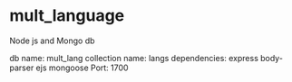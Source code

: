# mult_language
 Node js and Mongo db

db name: mult_lang
collection name: langs
dependencies: express body-parser ejs mongoose
Port: 1700